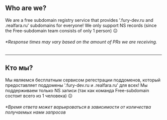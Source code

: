 ## Who are we? 
We are a free subdomain registry service that provides '.fury-dev.ru and .realfara.ru' subdomains for everyone!
We only support NS records (since the Free-subdomain team consists of only 1 person) 😐

###### *Response times may vary based on the amount of PRs we are receiving.

----------------------

## Кто мы? 
Мы являемся бесплатным сервисом регестрации поддоменов, который предоставляет поддомены '.fury-dev.ru и .realfara.ru' для всех!
Мы поддерживаем только NS записи (так как команда Free-subdomain состоит всего из 1 человека) 😐

###### *Время ответа может варьироваться в зависимости от количества получаемых нами запросов
